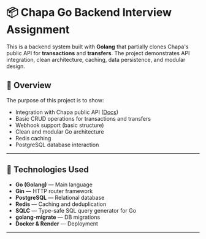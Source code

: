 # 📦 Chapa Go Backend Interview Assignment

This is a backend system built with **Golang** that partially clones Chapa's public API for **transactions** and **transfers**. The project demonstrates API integration, clean architecture, caching, data persistence, and modular design.

## 🚀 Overview

The purpose of this project is to show:

- Integration with Chapa public API ([Docs](https://developer.chapa.co/))
- Basic CRUD operations for transactions and transfers
- Webhook support (basic structure)
- Clean and modular Go architecture
- Redis caching
- PostgreSQL database interaction

---

## 🧩 Technologies Used

- **Go (Golang)** — Main language
- **Gin** — HTTP router framework
- **PostgreSQL** — Relational database
- **Redis** — Caching and deduplication
- **SQLC** — Type-safe SQL query generator for Go
- **golang-migrate** — DB migrations
- **Docker & Render** — Deployment

---

